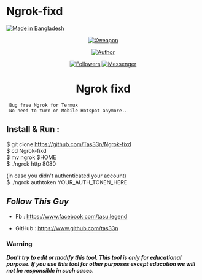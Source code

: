 # Ngrok-fixd
<p align="left">

<a href="#"><img title="Made in Bangladesh" src="https://img.shields.io/badge/MADE%20IN-BANGLADESH-green?colorA=%23ff0000&colorB=%23017e40&style=for-the-badge"></a>

</p>

<p align="center">
<a href="#"><img title="Xweapon" src="https://steemitimages.com/p/3W72119s5BjWMGm4Xa2MvD5AT2bJsSA8F9WeC71v1s1fKfGkK9mMKuc3LcvF4KigbWg9UsrpEPG8XHMz9DbGRTMD8uMJTmBVkorCWvqNerGrjXQrNzkGKG?format=match&mode=fit&width=640" class="center"></a>

<p align="center">
<p align="center">
<a href="https://github.com/tas33n"><img title="Author" src="https://img.shields.io/badge/Author-Tas33n-0213ab.svg?style=for-the-badge&logo=github"></a>
</p>
<p align="center">
<a href="https://github.com/tas33n/followers"><img title="Followers" src="https://img.shields.io/github/followers/tas33n?color=red&style=flat-square"></a>
<a href="https://m.me/tasu.legend"><img title="Messenger" src="https://img.shields.io/badge/Chat-Messenger-blue?style=flat-square&logo=messenger"></a>
</p>
<h1 align="center">Ngrok fixd</h1>
<p align="center">

     Bug free Ngrok for Termux 
     No need to turn on Mobile Hotspot anymore..

</p>

## Install & Run :
$ git clone https://github.com/Tas33n/Ngrok-fixd
<br>
$ cd Ngrok-fixd
<BR>
$ mv ngrok $HOME
 <br>
$ ./ngrok http 8080
     
(in case you didn't authenticated your account) <br>
$ ./ngrok authtoken YOUR_AUTH_TOKEN_HERE 

## ***Follow This Guy***

* Fb     :  https://www.facebook.com/tasu.legend

* GitHub : https://www.github.com/tas33n

### Warning

***Don't try to edit or modify this tool. This tool is only for educational purpose. If you use this tool for other purposes except education we will not be responsible in such cases.***

